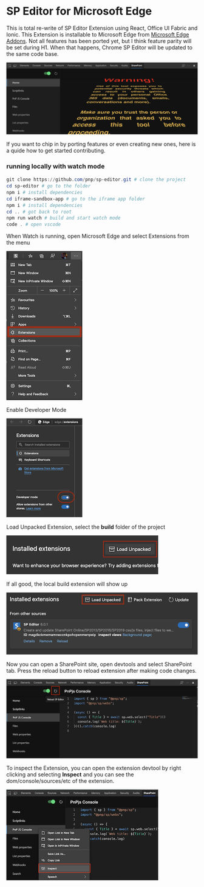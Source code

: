 
# SP Editor for Microsoft Edge
This is total re-write of SP Editor Extension using React, Office UI Fabric and Ionic. This Extension is installable to Microsoft Edge from [Microsoft Edge Addons](https://microsoftedge.microsoft.com/addons/detail/affnnhcbfmcbbdlcadgkdbfafigmjdkk). Not all features has been ported yet, but I think feature parity will be set during H1. When that happens, Chrome SP Editor will be updated to the same code base.

![SP Editor](repo-images/edgespeditor.png)

If you want to chip in by porting features or even creating new ones, here is a quide how to get started contributing.

### running locally with watch mode
```powershell
git clone https://github.com/pnp/sp-editor.git # clone the project
cd sp-editor # go to the folder
npm i # install dependencies
cd iframe-sandbox-app # go to the iframe app folder
npm i # install dependencies
cd .. # got back to root
npm run watch # build and start watch mode
code . # open vscode
```
When Watch is running, open Microsoft Edge and select Extensions from the menu

![](repo-images/edgemenu.png)

Enable Developer Mode

![](repo-images/edgedevelopermode.png)

Load Unpacked Extension, select the **build** folder of the project

![](repo-images/edgeloadunpacked.png)

If all good, the local build extension will show up

![](repo-images/edgeextensionloaded.png)

Now you can open a SharePoint site, open devtools and select SharePoint tab. Press the reload button to reload extension after making code changes.

![](repo-images/edgewatchrefresh.png)

To inspect the Extension, you can open the extension devtool by right clicking and selecting **Inspect** and you can see the dom/console/sources/etc of the extension.

![](repo-images/edgeinspect.png)
